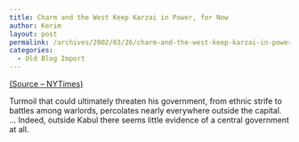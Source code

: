 ```yaml
---
title: Charm and the West Keep Karzai in Power, for Now
author: Kerim
layout: post
permalink: /archives/2002/03/26/charm-and-the-west-keep-karzai-in-power-for-now/
categories:
  - Old Blog Import
---
```

<a href="http://www.nytimes.com/2002/03/26/international/asia/26AFGH.html?tntemail0" onclick="_gaq.push(['_trackEvent', 'outbound-article', 'http://www.nytimes.com/2002/03/26/international/asia/26AFGH.html?tntemail0', '(Source &#8211; NYTimes)']);" >(Source &#8211; NYTimes)</a> 

Turmoil that could ultimately threaten his government, from ethnic strife to battles among warlords, percolates nearly everywhere outside the capital. &#8230; Indeed, outside Kabul there seems little evidence of a central government at all.


